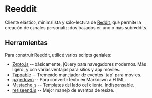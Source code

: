 # Reeddit

Cliente elástico, minimalista y sólo-lectura de [Reddit](http://reddit.com/), que permite la creación de canales personalizados basados en uno o más subreddits.

## Herramientas

Para construir Reeddit, utilicé varios scripts geniales:

*	[Zepto.js](http://zeptojs.com/) -- básicamente, jQuery para navegadores modernos. Más ligero, y con varias ventajas para sitios y app móviles.
*	[Tappable](https://github.com/cheeaun/tappable) -- Tremendo manejador de eventos 'tap' para móviles.
*	[pagedown](http://code.google.com/p/pagedown/) -- Para convertir texto en Markdown a HTML.
*	[Mustache.js](https://github.com/janl/mustache.js/) -- Templates del lado del cliente. Indispensable.
*	[reziseend.js](https://github.com/porada/resizeend) -- Mejor manejo de eventos de resize.
